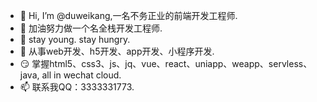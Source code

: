 - 👋 Hi, I’m @duweikang,一名不务正业的前端开发工程师.
- 👀 加油努力做一个名全栈开发工程师.
- 🌱 stay young. stay hungry.
- 💞️ 从事web开发、h5开发、app开发、小程序开发.
- 😏 掌握html5、css3、js、jq、vue、react、uniapp、weapp、servless、java, all in wechat cloud.
- 📫 联系我QQ：3333331773.
